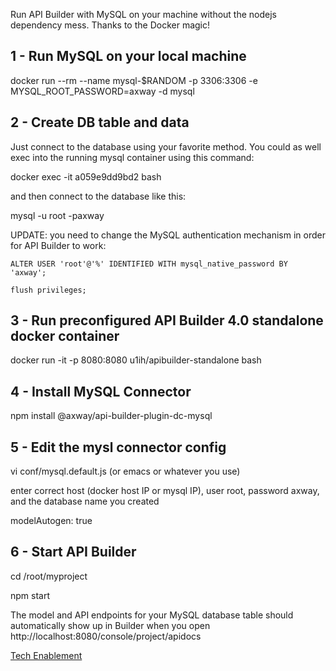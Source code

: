Run API Builder with MySQL on your machine without the nodejs dependency mess. Thanks to the Docker magic!


## 1 - Run MySQL on your local machine

docker run --rm --name mysql-$RANDOM -p 3306:3306 -e MYSQL_ROOT_PASSWORD=axway -d mysql



## 2 - Create DB table and data

Just connect to the database using your favorite method. You could as well exec into the running mysql container using this command:

docker exec -it a059e9dd9bd2 bash

and then connect to the database like this:

mysql -u root -paxway

UPDATE: you need to change the MySQL authentication mechanism in order for API Builder to work:

`ALTER USER 'root'@'%' IDENTIFIED WITH mysql_native_password BY 'axway';`

`flush privileges;`



## 3 - Run preconfigured API Builder 4.0 standalone docker container

docker run -it -p 8080:8080 u1ih/apibuilder-standalone bash



## 4 - Install MySQL Connector



npm install @axway/api-builder-plugin-dc-mysql



## 5 - Edit the mysl connector config 



vi conf/mysql.default.js (or emacs or whatever you use)



enter correct host (docker host IP or mysql IP), user root, password axway, and the database name you created



modelAutogen: true



## 6 - Start API Builder


cd /root/myproject

npm start



The model and API endpoints for your MySQL database table should automatically show up in Builder when you open http://localhost:8080/console/project/apidocs 




[Tech Enablement](https://github.com/Axway/api-builder-standalone-tech-enablement)
